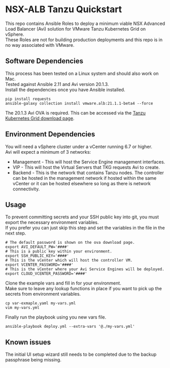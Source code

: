 # NSX-ALB Tanzu Quickstart
This repo contains Ansible Roles to deploy a minimum viable NSX Advanced Load Balancer (Avi) solution for VMware Tanzu Kubernetes Grid on vSphere.<br/>
These Roles are not for building production deployments and this repo is in no way associated with VMware.

## Software Dependencies
This process has been tested on a Linux system and should also work on Mac.<br/>
Tested against Ansible 2.11 and Avi version 20.1.3.<br/>
Install the dependencies once you have Ansible installed.
```
pip install requests
ansible-galaxy collection install vmware.alb:21.1.1-beta4 --force
```
The 20.1.3 Avi OVA is required. This can be accessed via the [Tanzu Kubernetes Grid download page](https://my.vmware.com/en/group/vmware/downloads/info/slug/infrastructure_operations_management/vmware_tanzu_kubernetes_grid/1_x).

## Environment Dependencies
You will need a vSphere cluster under a vCenter running 6.7 or higher.<br/>
Avi will expect a minimum of 3 networks:
- Management - This will host the Service Engine management interfaces.
- VIP - This will host the Virtual Servers that TKG requests Avi to create.
- Backend - This is the network that contains Tanzu nodes.
The controller can be hosted in the management network if hosted within the same vCenter or it can be hosted elsewhere so long as there is network connectivity.

## Usage
To prevent committing secrets and your SSH public key into git, you must export the necessary environment variables. <br/>
If you prefer you can just skip this step and set the variables in the file in the next step.
```
# The default password is shown on the ova download page.
export AVI_DEFAULT_PW='####'
# This is a public key within your environment.
export SSH_PUBLIC_KEY='####'
# This is the vCenter which will host the controller VM.
export VCENTER_PASSWORD='####'
# This is the vCenter where your Avi Service Engines will be deployed.
export CLOUD_VCENTER_PASSWORD='####'
```
Clone the example vars and fill in for your environment.<br/>
Make sure to leave any lookup functions in place if you want to pick up the secrets from environment variables.
```
cp var-exmaple.yaml my-vars.yml
vim my-vars.yml
```
Finally run the playbook using you new vars file.
```
ansible-playbook deploy.yml --extra-vars '@./my-vars.yml'
```

## Known issues
The initial UI setup wizard still needs to be completed due to the backup passphrase being missing.
